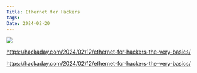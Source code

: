 ```yaml
---
Title: Ethernet for Hackers
tags: 
Date: 2024-02-20
---
```


![](Screenshot_20240220_154531_Kiwi%20Browser.jpg)

https://hackaday.com/2024/02/12/ethernet-for-hackers-the-very-basics/

https://hackaday.com/2024/02/12/ethernet-for-hackers-the-very-basics/